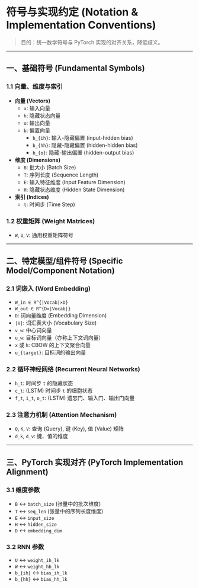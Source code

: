 # 符号与实现约定 (Notation & Implementation Conventions)

> 目的：统一数学符号与 PyTorch 实现的对齐关系，降低歧义。

---

## 一、基础符号 (Fundamental Symbols)

### 1.1 向量、维度与索引
- **向量 (Vectors)**
  - `x`: 输入向量
  - `h`: 隐藏状态向量
  - `o`: 输出向量
  - `b`: 偏置向量
    - `b_{ih}`: 输入-隐藏偏置 (input-hidden bias)
    - `b_{hh}`: 隐藏-隐藏偏置 (hidden-hidden bias)
    - `b_{o}`: 隐藏-输出偏置 (hidden-output bias)
- **维度 (Dimensions)**
  - `B`: 批大小 (Batch Size)
  - `T`: 序列长度 (Sequence Length)
  - `E`: 输入特征维度 (Input Feature Dimension)
  - `H`: 隐藏状态维度 (Hidden State Dimension)
- **索引 (Indices)**
  - `t`: 时间步 (Time Step)

### 1.2 权重矩阵 (Weight Matrices)
- `W`, `U`, `V`: 通用权重矩阵符号

---

## 二、特定模型/组件符号 (Specific Model/Component Notation)

### 2.1 词嵌入 (Word Embedding)
- `W_in ∈ R^{|Vocab|×D}`
- `W_out ∈ R^{D×|Vocab|}`
- `D`: 词向量维度 (Embedding Dimension)
- `|V|`: 词汇表大小 (Vocabulary Size)
- `v_w`: 中心词向量
- `u_w`: 目标词向量（亦称上下文词向量）
- `x` 或 `h`: CBOW 的上下文聚合向量
- `u_{target}`: 目标词的输出向量

### 2.2 循环神经网络 (Recurrent Neural Networks)
- `h_t`: 时间步 `t` 的隐藏状态
- `c_t`: (LSTM) 时间步 `t` 的细胞状态
- `f_t`, `i_t`, `o_t`: (LSTM) 遗忘门、输入门、输出门向量

### 2.3 注意力机制 (Attention Mechanism)
- `Q`, `K`, `V`: 查询 (Query), 键 (Key), 值 (Value) 矩阵
- `d_k`, `d_v`: 键、值的维度

---

## 三、PyTorch 实现对齐 (PyTorch Implementation Alignment)

### 3.1 维度参数
- `B` ↔ `batch_size` (张量中的批次维度)
- `T` ↔ `seq_len` (张量中的序列长度维度)
- `E` ↔ `input_size`
- `H` ↔ `hidden_size`
- `D` ↔ `embedding_dim`

### 3.2 RNN 参数
- `U` ↔ `weight_ih_lk`
- `W` ↔ `weight_hh_lk`
- `b_{ih}` ↔ `bias_ih_lk`
- `b_{hh}` ↔ `bias_hh_lk`
